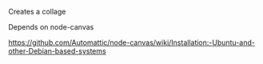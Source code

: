 Creates a collage

Depends on node-canvas

https://github.com/Automattic/node-canvas/wiki/Installation:-Ubuntu-and-other-Debian-based-systems
